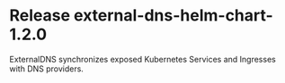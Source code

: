 # Release external-dns-helm-chart-1.2.0
ExternalDNS synchronizes exposed Kubernetes Services and Ingresses with DNS providers.